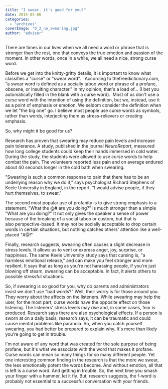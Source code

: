 ```yaml
---
title: "I swear, it's good for you!"
date: 2015-05-06
categories: 
  - "archives"
coverImage: "0_2_no_swearing.jpg"
author: "adviser"
---
```


There are times in our lives when we all need a word or phrase that is stronger than the rest, one that conveys the true emotion and passion of the moment. In other words, once in a while, we all need a nice, strong curse word.

Before we get into the knitty-gritty details, it is important to know what classifies a "curse" or "swear word".   According to thefreedictionary.com, “a swear word is defined as a socially taboo word or phrase of a profane, obscene, or insulting character." In my opinion, that's a load of... (I bet you automatically filled in the blank with a curse word).  Most of us don't use a curse word with the intention of using the definition, but we, instead, use it as a point of emphasis or emotion. We seldom consider the definition when we let "the big one" go. I believe most people use curse words as symbols, rather than words, interjecting them as stress-relievers or creating emphasis.

So, why might it be good for us?

Research has proven that swearing may reduce pain levels and increase pain tolerance. A study, published in the journal _NeuroReport_, measured how long college students could keep their hands immersed in cold water. During the study, the students were allowed to use curse words to help combat the pain. The volunteers reported less pain and on average endured about 40 seconds longer in the cold bath when swearing.

"Swearing is such a common response to pain that there has to be an underlying reason why we do it," says psychologist Richard Stephens of Keele University in England, in the report. "I would advise people, if they hurt themselves, to swear."

The second most popular use of profanity is to give strong emphasis to a statement. "What the @#$%%$ are you doing?" is much stronger than a simple "What are you doing?" It not only gives the speaker a sense of power because of the breaking of a social taboo or custom, but that is also perspective-based. It may not be socially acceptable to drop certain words in certain situations, but nothing catches others' attention like a well-placed "#$@%$!"

Finally, research suggests, swearing often causes a slight decrease in stress levels. It allows us to vent or express anger, joy, surprise, or happiness. The same Keele University study says that cursing is, "a harmless emotional release," and can make you feel stronger and more resilient. It says that as long as you're not harassing people, if you're just blowing off steam, swearing can be acceptable. In fact, it alerts others to possible stressful situations.

So, if swearing is so good for you, why do parents and administrators insist we don't use "bad words?" Well, their worry is for those around you. They worry about the affects on the listeners. While swearing may help the user, for the most part, curse words have the opposite effect on those listening. The listeners' stress levels may rise and, in some cases, fear is produced. Research says there are also psychological effects. If a person is sworn at on a daily basis, research says, it can be traumatic and could cause mental problems like paranoia. So, when you catch yourself swearing, you had better be prepared to explain why. It's more than likely you're going to get in trouble.

I'm not aware of any word that was created for the sole purpose of being profane, but it's what we associate with the word that makes it profane. Curse words can mean so many things for so many different people. Yet one interesting common finding in the research is that the more we swear, the less emotionally potent the words become. And without emotion, all that is left is a curse word. And getting in trouble. So, the next time you smash your finger with a hammer, let it fly. But, research suggests, the f-word is probably not essential to a successful conversation with your friends.
